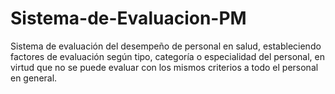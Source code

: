 # Sistema-de-Evaluacion-PM
Sistema de evaluación del desempeño de personal en salud, estableciendo factores de evaluación según tipo, categoría o especialidad del personal, en virtud que no se puede evaluar con los mismos criterios a todo el personal en general.
